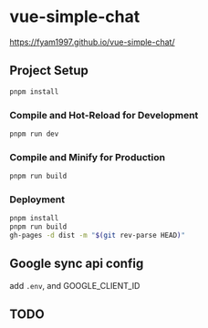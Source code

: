 # vue-simple-chat

https://fyam1997.github.io/vue-simple-chat/

## Project Setup

```sh
pnpm install
```

### Compile and Hot-Reload for Development

```sh
pnpm run dev
```

### Compile and Minify for Production

```sh
pnpm run build
```

### Deployment

```sh
pnpm install
pnpm run build
gh-pages -d dist -m "$(git rev-parse HEAD)"
```

## Google sync api config

add `.env`, and GOOGLE_CLIENT_ID

## TODO

[//]: # (TODO add switch, to control a msg sent or not)

[//]: # (TODO fold adjacent disabled msg?)

[//]: # (TODO add branch button)

[//]: # (TODO scroll to bottom)

[//]: # (TODO ctrl enter check loading)

[//]: # (TODO view model provide use symbol)

[//]: # (TODO update chat config, index management)
